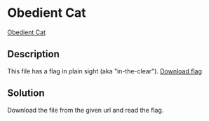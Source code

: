 # Obedient Cat

[Obedient Cat](https://play.picoctf.org/practice/challenge/147)

## Description

This file has a flag in plain sight (aka "in-the-clear"). [Download flag](https://mercury.picoctf.net/static/fb851c1858cc762bd4eed569013d7f00/flag)

## Solution

Download the file from the given url and read the flag.